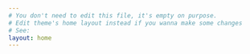 ```yaml
---
# You don't need to edit this file, it's empty on purpose.
# Edit theme's home layout instead if you wanna make some changes
# See: 
layout: home
---
```

